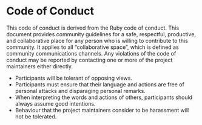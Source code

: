 # Code of Conduct

This code of conduct is derived from the Ruby code of conduct. This document provides community guidelines for a safe, respectful, productive, and collaborative place for any person who is willing to contribute to this community. It applies to all “collaborative space”, which is defined as community communications channels. Any violations of the code of conduct may be reported by contacting one or more of the project maintainers either directly.

- Participants will be tolerant of opposing views.
- Participants must ensure that their language and actions are free of personal attacks and disparaging personal remarks.
- When interpreting the words and actions of others, participants should always assume good intentions.
- Behaviour that the project maintainers consider to be harassment will not be tolerated.
